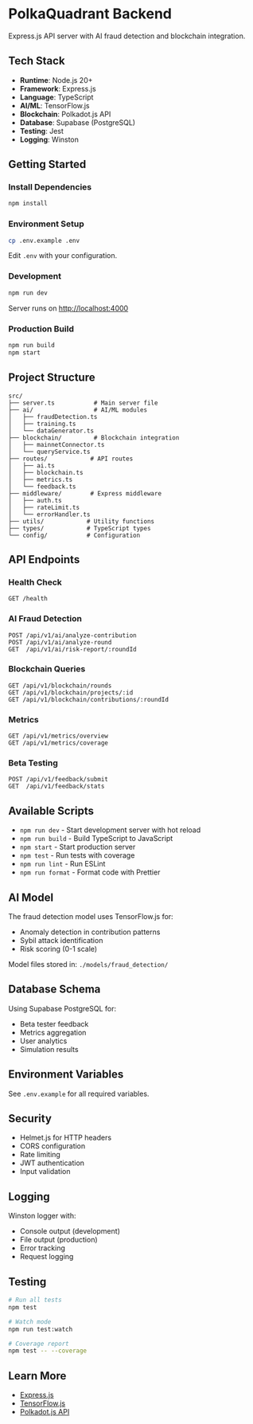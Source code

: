 # PolkaQuadrant Backend

Express.js API server with AI fraud detection and blockchain integration.

## Tech Stack

- **Runtime**: Node.js 20+
- **Framework**: Express.js
- **Language**: TypeScript
- **AI/ML**: TensorFlow.js
- **Blockchain**: Polkadot.js API
- **Database**: Supabase (PostgreSQL)
- **Testing**: Jest
- **Logging**: Winston

## Getting Started

### Install Dependencies

```bash
npm install
```

### Environment Setup

```bash
cp .env.example .env
```

Edit `.env` with your configuration.

### Development

```bash
npm run dev
```

Server runs on [http://localhost:4000](http://localhost:4000)

### Production Build

```bash
npm run build
npm start
```

## Project Structure

```
src/
├── server.ts           # Main server file
├── ai/                 # AI/ML modules
│   ├── fraudDetection.ts
│   ├── training.ts
│   └── dataGenerator.ts
├── blockchain/         # Blockchain integration
│   ├── mainnetConnector.ts
│   └── queryService.ts
├── routes/            # API routes
│   ├── ai.ts
│   ├── blockchain.ts
│   ├── metrics.ts
│   └── feedback.ts
├── middleware/        # Express middleware
│   ├── auth.ts
│   ├── rateLimit.ts
│   └── errorHandler.ts
├── utils/            # Utility functions
├── types/            # TypeScript types
└── config/           # Configuration
```

## API Endpoints

### Health Check
```
GET /health
```

### AI Fraud Detection
```
POST /api/v1/ai/analyze-contribution
POST /api/v1/ai/analyze-round
GET  /api/v1/ai/risk-report/:roundId
```

### Blockchain Queries
```
GET /api/v1/blockchain/rounds
GET /api/v1/blockchain/projects/:id
GET /api/v1/blockchain/contributions/:roundId
```

### Metrics
```
GET /api/v1/metrics/overview
GET /api/v1/metrics/coverage
```

### Beta Testing
```
POST /api/v1/feedback/submit
GET  /api/v1/feedback/stats
```

## Available Scripts

- `npm run dev` - Start development server with hot reload
- `npm run build` - Build TypeScript to JavaScript
- `npm start` - Start production server
- `npm test` - Run tests with coverage
- `npm run lint` - Run ESLint
- `npm run format` - Format code with Prettier

## AI Model

The fraud detection model uses TensorFlow.js for:
- Anomaly detection in contribution patterns
- Sybil attack identification
- Risk scoring (0-1 scale)

Model files stored in: `./models/fraud_detection/`

## Database Schema

Using Supabase PostgreSQL for:
- Beta tester feedback
- Metrics aggregation
- User analytics
- Simulation results

## Environment Variables

See `.env.example` for all required variables.

## Security

- Helmet.js for HTTP headers
- CORS configuration
- Rate limiting
- JWT authentication
- Input validation

## Logging

Winston logger with:
- Console output (development)
- File output (production)
- Error tracking
- Request logging

## Testing

```bash
# Run all tests
npm test

# Watch mode
npm run test:watch

# Coverage report
npm test -- --coverage
```

## Learn More

- [Express.js](https://expressjs.com/)
- [TensorFlow.js](https://www.tensorflow.org/js)
- [Polkadot.js API](https://polkadot.js.org/docs/api)
